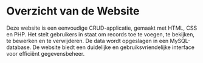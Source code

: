 # Overzicht van de Website

Deze website is een eenvoudige CRUD-applicatie, gemaakt met HTML, CSS en PHP. 
Het stelt gebruikers in staat om records toe te voegen, te bekijken, te bewerken en te verwijderen.
De data wordt opgeslagen in een MySQL-database. 
De website biedt een duidelijke en gebruiksvriendelijke interface voor efficiënt gegevensbeheer.
